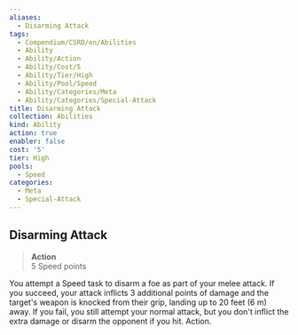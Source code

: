 ```yaml
---
aliases:
  - Disarming Attack
tags:
  - Compendium/CSRD/en/Abilities
  - Ability
  - Ability/Action
  - Ability/Cost/5
  - Ability/Tier/High
  - Ability/Pool/Speed
  - Ability/Categories/Meta
  - Ability/Categories/Special-Attack
title: Disarming Attack
collection: Abilities
kind: Ability
action: true
enabler: false
cost: '5'
tier: High
pools:
  - Speed
categories:
  - Meta
  - Special-Attack
---
```

## Disarming Attack  
>**Action**  
>5 Speed points
  
You attempt a Speed task to disarm a foe as part of your melee attack. If you succeed, your attack inflicts 3 additional points of damage and the target's weapon is knocked from their grip, landing up to 20 feet (6 m) away. If you fail, you still attempt your normal attack, but you don't inflict the extra damage or disarm the opponent if you hit. Action.